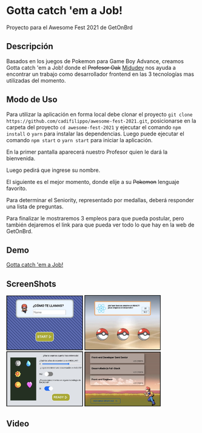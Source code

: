 # Gotta catch 'em a Job!

Proyecto para el Awesome Fest 2021 de GetOnBrd

## Descripción

Basados en los juegos de Pokemon para Game Boy Advance, creamos Gotta catch 'em a Job! donde el ~~Profesor Oak~~ [Midudev](https://midu.dev/) nos ayuda a encontrar un trabajo como desarrollador frontend en las 3 tecnologías mas utilizadas del momento.

## Modo de Uso

Para utilizar la aplicación en forma local debe clonar el proyecto `git clone https://github.com/cadifilippo/awesome-fest-2021.git`, posicionarse en la carpeta del proyecto `cd awesome-fest-2021` y ejecutar el comando `npm install` o `yarn` para instalar las dependencias. Luego puede ejecutar el comando `npm start` o `yarn start` para iniciar la aplicación.

En la primer pantalla aparecerá nuestro Profesor quien le dará la bienvenida.

Luego pedirá que ingrese su nombre.

El siguiente es el mejor momento, donde elije a su ~~Pokemon~~ lenguaje favorito.

Para determinar el Seniority, representado por medallas, deberá responder una lista de preguntas.

Para finalizar le mostraremos 3 empleos para que pueda postular, pero también dejaremos el link para que pueda ver todo lo que hay en la web de GetOnBrd.

## Demo

[Gotta catch 'em a Job!](http://www.codernicola.com/awesome-fest-2021/)

## ScreenShots

<img src="./screenshots/sshot1.jpeg" width="40%" >
<img src="./screenshots/sshot2.jpeg" width="40%" >
<img src="./screenshots/sshot3.jpeg" width="40%" >
<img src="./screenshots/sshot4.jpeg" width="40%" >

## Video

[]()
